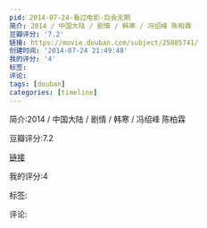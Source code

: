```yaml
---
pid: 2014-07-24-看过电影-后会无期
简介: 2014 / 中国大陆 / 剧情 / 韩寒 / 冯绍峰 陈柏霖
豆瓣评分: '7.2'
链接: https://movie.douban.com/subject/25805741/
创建时间: '2014-07-24 21:49:48'
我的评分: '4'
标签:
评论:
tags: [douban]
categories: [timeline]
---
```

简介:2014 / 中国大陆 / 剧情 / 韩寒 / 冯绍峰 陈柏霖

豆瓣评分:7.2

[链接](https://movie.douban.com/subject/25805741/)

我的评分:4

标签:

评论:

